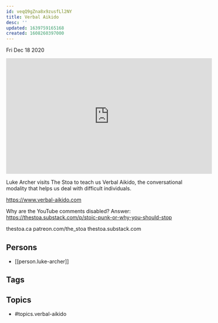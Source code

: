 ```yaml
---
id: veqQ9gZna8x9zusfLl2NY
title: Verbal Aikido
desc: ''
updated: 1639759165168
created: 1608260397000
---
```





Fri Dec 18 2020

<iframe width="560" height="315" src="https://www.youtube.com/embed/nxRzxZpEmKY" title="Verbal Aikido w/ Luke Archer" frameborder="0" allow="accelerometer; autoplay; clipboard-write; encrypted-media; gyroscope; picture-in-picture" allowfullscreen ></iframe>

Luke Archer visits The Stoa to teach us Verbal Aikido, the conversational modality that helps us deal with difficult individuals.

https://www.verbal-aikido.com

Why are the YouTube comments disabled? Answer: https://thestoa.substack.com/p/stoic-punk-or-why-you-should-stop

thestoa.ca
patreon.com/the_stoa
thestoa.substack.com

## Persons

- [[person.luke-archer]]

## Tags



## Topics

- #topics.verbal-aikido

